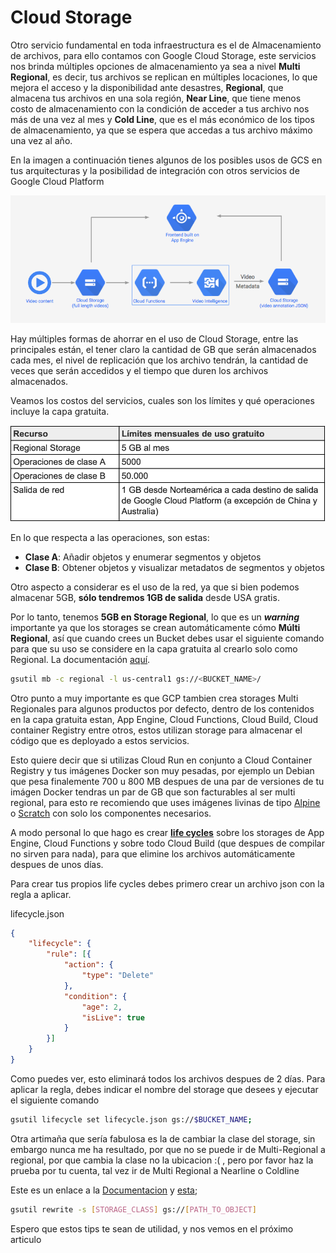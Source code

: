 # Cloud Storage

Otro servicio fundamental en toda infraestructura es el de Almacenamiento de archivos, para ello contamos con Google Cloud Storage, este servicios nos brinda múltiples opciones de almacenamiento ya sea a nivel __Multi Regional__, es decir, tus archivos se replican en múltiples locaciones, lo que mejora el acceso y la disponibilidad ante desastres, __Regional__, que almacena tus archivos en una sola región, __Near Line__, que tiene menos costo de almacenamiento con la condición de acceder a tus archivo nos más de una vez al mes y __Cold Line__, que es el más económico de los tipos de almacenamiento, ya que se espera que accedas a tus archivo máximo una vez al año.

En la imagen a continuación tienes algunos de los posibles usos de GCS en tus arquitecturas y la posibilidad de integración con otros servicios de Google Cloud Platform

![Caso de uso Cloud Storage](/images/S01/cloud_storage/cloud_storage_diagram.png)

Hay múltiples formas de ahorrar en el uso de Cloud Storage, entre las principales están, el tener claro la cantidad de GB que serán almacenados cada mes, el nivel de replicación que los archivo tendrán, la cantidad de veces que serán accedidos y el tiempo que duren los archivos almacenados.

Veamos los costos del servicios, cuales son los límites y qué operaciones incluye la capa gratuita.

![](/images/S01/cloud_storage/cloud_storage_limits.png)

En lo que respecta a las operaciones, son estas:

* __Clase A__: Añadir objetos y enumerar segmentos y objetos
* __Clase B__: Obtener objetos y visualizar metadatos de segmentos y objetos

Otro aspecto a considerar es el uso de la red, ya que si bien podemos almacenar 5GB, __sólo tendremos 1GB de salida__ desde USA gratis.

Por lo tanto, tenemos __5GB en Storage Regional__, lo que es un **_warning_**  importante ya que los storages se crean automáticamente cómo **Múlti Regional**, así que cuando crees un Bucket debes usar el siguiente comando para que su uso se considere en la capa gratuita al crearlo solo como Regional. La documentación [aquí](https://cloud.google.com/storage/docs/creating-buckets?hl=es-419#storage-create-bucket-gsutil).

```sh
gsutil mb -c regional -l us-central1 gs://<BUCKET_NAME>/
```


Otro punto a muy importante es que GCP tambien crea storages Multi Regionales para algunos productos por defecto, dentro de los contenidos en la capa gratuita estan, App Engine, Cloud Functions, Cloud Build, Cloud container Registry entre otros, estos utilizan storage para almacenar el código que es deployado a estos servicios. 

Esto quiere decir que si utilizas Cloud Run en conjunto a Cloud Container Registry y tus imágenes Docker son muy pesadas, por ejemplo un Debian que pesa finalemente 700 u 800 MB despues de una par de versiones de tu imágen Docker tendras un par de GB que son facturables al ser multi regional, para esto re recomiendo que uses imágenes livinas de tipo [Alpine](https://hub.docker.com/_/alpine) o [Scratch](https://hub.docker.com/_/scratch) con solo los componentes necesarios.

A modo personal lo que hago es crear [**life cycles**](https://cloud.google.com/storage/docs/lifecycle) sobre los storages de App Engine, Cloud Functions y sobre todo Cloud Build (que despues de compilar no sirven para nada), para que elimine los archivos automáticamente despues de unos días.

Para crear tus propios life cycles debes primero crear un archivo json con la regla a aplicar.

lifecycle.json

```json
{
	"lifecycle": {
		"rule": [{
			"action": {
				"type": "Delete"
			},
			"condition": {
				"age": 2,
				"isLive": true
			}
		}]
	}
}
```
Como puedes ver, esto eliminará todos los archivos despues de 2 días. Para aplicar la regla, debes indicar el nombre del storage que desees y ejecutar el siguiente comando

```sh
gsutil lifecycle set lifecycle.json gs://$BUCKET_NAME;
```

Otra artimaña que sería fabulosa es la de cambiar la clase del storage, sin embargo nunca me ha resultado, por que no se puede ir de Multi-Regional a regional, por que cambia la clase no la ubicacion :( , pero por favor haz la prueba por tu cuenta, tal vez ir de Multi Regional a Nearline o Coldline

Este es un enlace a la [Documentacion](https://cloud.google.com/storage/docs/changing-storage-classes) y [esta](https://cloud.google.com/storage/docs/changing-default-storage-class);

```sh
gsutil rewrite -s [STORAGE_CLASS] gs://[PATH_TO_OBJECT]
```

Espero que estos tips te sean de utilidad, y nos vemos en el próximo articulo